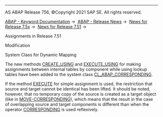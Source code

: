   

* * *

AS ABAP Release 756, ©Copyright 2021 SAP SE. All rights reserved.

[ABAP - Keyword Documentation](javascript:call_link\('abenabap.htm'\)) →  [ABAP - Release News](javascript:call_link\('abennews.htm'\)) →  [News for Release 7.5x](javascript:call_link\('abennews-75.htm'\)) →  [News for Release 7.51](javascript:call_link\('abennews-751.htm'\)) → 

Assignments in Release 7.51

Modification

System Class for Dynamic Mapping

The new methods [CREATE\_USING](javascript:call_link\('abencl_abap_corresponding_2.htm'\)) and [EXECUTE\_USING](javascript:call_link\('abencl_abap_corresponding_2.htm'\)) for making assignments between internal tables by component while using lookup tables have been added to the system class [CL\_ABAP\_CORRESPONDING](javascript:call_link\('abencl_abap_corresponding.htm'\)).

If the method [EXECUTE](javascript:call_link\('abencl_abap_corresponding_1.htm'\)) for simple assignment is used, the restriction that source and target cannot be identical has been lifted. It should be noted, however, that no temporary copy of the source is created as a target object (like in [MOVE-CORRESPONDING](javascript:call_link\('abapmove-corresponding.htm'\))), which means that the result in the case of overlapping source and target components is different than when the operator [CORRESPONDING](javascript:call_link\('abencorresponding_constr_arg_type.htm'\)) is used reflexively.